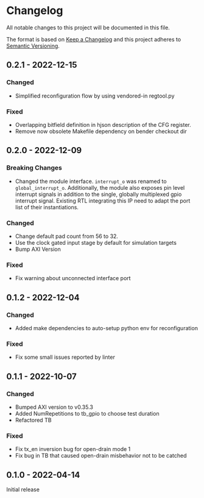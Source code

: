 # Changelog
All notable changes to this project will be documented in this file.

The format is based on [Keep a Changelog](http://keepachangelog.com/en/1.0.0/)
and this project adheres to [Semantic Versioning](http://semver.org/spec/v2.0.0.html).

## 0.2.1 - 2022-12-15
### Changed
- Simplified reconfiguration flow by using vendored-in regtool.py
### Fixed
- Overlapping bitfield definition in hjson description of the CFG register. 
- Remove now obsolete Makefile dependency on bender checkout dir

## 0.2.0 - 2022-12-09
### Breaking Changes
- Changed the module interface. ``interrupt_o`` was renamed to
  ``global_interrupt_o``. Additionally, the module also exposes pin level
  interrupt signals in addition to the single, globally multiplexed gpio
  interrupt signal. Existing RTL integrating this IP need to adapt the port
  list of their instantiations.
### Changed
- Change default pad count from 56 to 32.
- Use the clock gated input stage by default for simulation targets
- Bump AXI Version
### Fixed
- Fix warning about unconnected interface port

## 0.1.2 - 2022-12-04
### Changed
- Added make dependencies to auto-setup python env for reconfiguration

### Fixed
- Fix some small issues reported by linter

## 0.1.1 - 2022-10-07
### Changed
- Bumped AXI version to v0.35.3
- Added NumRepetitions to tb_gpio to choose test duration
- Refactored TB

### Fixed
- Fix tx_en inversion bug for open-drain mode 1
- Fix bug in TB that caused open-drain misbehavior not to be catched


## 0.1.0 - 2022-04-14
Initial release
